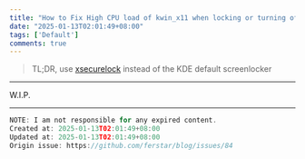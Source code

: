 ```yaml
---
title: "How to Fix High CPU load of kwin_x11 when locking or turning off the screen"
date: "2025-01-13T02:01:49+08:00"
tags: ['Default']
comments: true
---
```


> TL;DR, use [xsecurelock](https://github.com/google/xsecurelock) instead of the KDE default screenlocker

---

W.I.P.



---

```js
NOTE: I am not responsible for any expired content.
Created at: 2025-01-13T02:01:49+08:00
Updated at: 2025-01-13T02:01:49+08:00
Origin issue: https://github.com/ferstar/blog/issues/84
```
